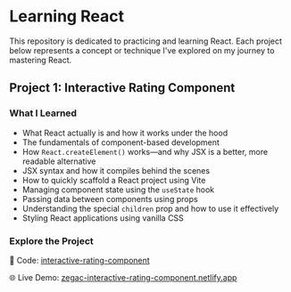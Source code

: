 # Learning React

This repository is dedicated to practicing and learning React. Each project below represents a concept or technique I've explored on my journey to mastering React.

## Project 1: Interactive Rating Component

### What I Learned

- What React actually is and how it works under the hood
- The fundamentals of component-based development
- How `React.createElement()` works—and why JSX is a better, more readable alternative
- JSX syntax and how it compiles behind the scenes
- How to quickly scaffold a React project using Vite
- Managing component state using the `useState` hook
- Passing data between components using props
- Understanding the special `children` prop and how to use it effectively
- Styling React applications using vanilla CSS

### Explore the Project

📁 Code: [interactive-rating-component](./interactive-rating-component/)

🌐 Live Demo: [zegac-interactive-rating-component.netlify.app](https://zegac-interactive-rating-component.netlify.app/)
